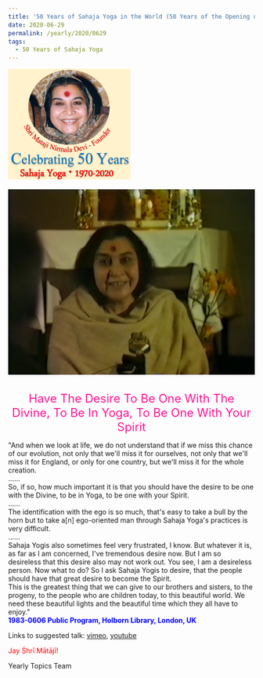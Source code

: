 ```yaml
---
title: '50 Years of Sahaja Yoga in the World (50 Years of the Opening of the Sahasrāra Chakra), Post 21'
date: 2020-06-29
permalink: /yearly/2020/0629
tags:
  - 50 Years of Sahaja Yoga
---
```


<div style="text-align: left"><img src="/images/Celebrating50YearsSahajaYoga.png" width="250" /></div><br>

<div style="text-align: center"><img src="/images/image448.tiff" /></div>


<br>
<p style="color:DeepPink; text-align:center">
<font size="+2"><b></b>Have The Desire To Be One With The Divine, To Be In Yoga, To Be One With Your Spirit<br></font>
</p>

<p>
"And when we look at life, we do not understand that if we miss this chance of our evolution, not only that we'll miss it for ourselves, not only that we'll miss it for England, or only for one country, but we'll miss it for the whole creation.<br>
......<br>
So, if so, how much important it is that you should have the desire to be one with the Divine, to be in Yoga, to be one with your Spirit.<br>
......<br>
The identification with the ego is so much, that's easy to take a bull by the horn but to take a[n] ego-oriented man through Sahaja Yoga's practices is very difficult.<br>
......<br>
Sahaja Yogis also sometimes feel very frustrated, I know. But whatever it is, as far as I am concerned, I've tremendous desire now. But I am so desireless that this desire also may not work out. You see, I am a desireless person. Now what to do? So I ask Sahaja Yogis to desire, that the people should have that great desire to become the Spirit.<br>
This is the greatest thing that we can give to our brothers and sisters, to the progeny, to the people who are children today, to this beautiful world. We need these beautiful lights and the beautiful time which they all have to enjoy."<br>
<font color="blue"><b>1983-0606 Public Program, Holborn Library, London, UK</b></font><br>
</p>

Links to suggested talk: <a href="https://vimeo.com/122435817"> vimeo</a>, <a href="https://www.youtube.com/watch?v=E0EEPeQosJg"> youtube</a><br>

<p style="color:red;">Jay Śhrī Mātājī!<br></p>

Yearly Topics Team